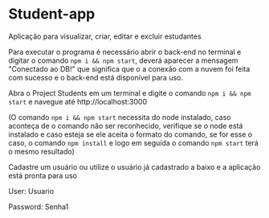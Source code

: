 # Student-app
Aplicação para visualizar, criar, editar e excluir estudantes

Para executar o programa é necessário abrir o back-end no terminal e digitar o comando `npm i && npm start`, deverá aparecer a mensagem "Conectado ao DB!" que significa que o a conexão com a nuvem foi feita com sucesso e o back-end está disponível para uso.

Abra o Project Students em um terminal e digite o comando `npm i && npm start` e navegue até http://localhost:3000

(O comando `npm i && npm start` necessita do node instalado, caso aconteça de o comando não ser reconhecido, verifique se o node está instalado e caso esteja se ele aceita o formato do comando, se for esse o caso, o comando `npm install` e logo em seguida o comando `npm start` terá o mesmo resultado)


Cadastre um usuário ou utilize o usuário já cadastrado a baixo e a aplicação está pronta para uso

User: Usuario

Password: Senha1
